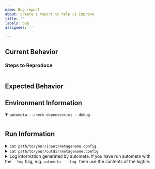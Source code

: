 ```yaml
---
name: Bug report
about: Create a report to help us improve
title: ''
labels: bug
assignees: ''

---
```


<!--
Hi!  Read this; it's important.

This is an issue tracker for Autometa.  File bug reports for Autometa here.

**please include all requested information below.**

If a maintainer determines more information is required to understand
your issue, and it is not provided (in a timely manner), your issue may be closed.

-->

## Current Behavior
<!-- What actually happens?
     If you want to include console output, please use "Steps to Reproduce" below. -->


### Steps to Reproduce
<!-- If the current behavior is a bug, please provide specific, minimal steps to independently reproduce.
     Include the exact autometa commands that reproduce the issue and their output between the ticks below. -->
```

```


## Expected Behavior
<!-- What do you think should happen? -->


## Environment Information

<details open><summary><code>autometa --check-dependencies --debug</code></summary><p>
<!-- between the ticks below, paste the output of 'autometa-configure --dryrun --debug' -->

```

```
</p></details>

## Run Information

<details><summary><code>cat path/to/your/input/metagenome.config</code></summary><p>
<!-- between the ticks below, paste the information from your input config file
'cat </path/to/your/input/metagenome.config>' -->

```

```
</p></details>

<details><summary><code>cat path/to/your/outdir/metagenome.config</code></summary><p>
<!-- between the ticks below, paste the information from the autometa written config file
within the output directory of the autometa run. 'cat </path/to/your/outdir/metagenome.config>' -->

```

```
</p></details>

<details><summary>Log information generated by autometa. If you have run
autometa with the <code>--log</code> flag, e.g. <code>autometa <your-input> --log <logfile></code>
 then use the contents of the logfile.</summary><p>
<!-- between the ticks below, paste the log information generated during the run. -->

```

```
</p></details>
